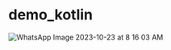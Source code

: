 # demo_kotlin

![WhatsApp Image 2023-10-23 at 8 16 03 AM](https://github.com/Lcandres16/demo_kotlin/assets/116099973/c725facb-3d7a-4ce5-a44a-06b07a91f46b)
